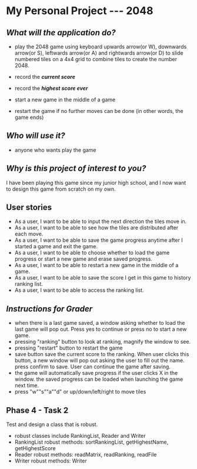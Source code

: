 # My Personal Project --- 2048

## *What will the application do?*


- play the 2048 game using keyboard upwards arrow(or W), downwards arrow(or S),
 leftwards arrow(or A) and rightwards arrow(or D) to slide numbered tiles on a 4x4 grid to combine tiles to create the number 2048.

- record the ***current score***
- record the ***highest score ever***
- start a new game in the middle of a game
- restart the game if no further moves can be done (in other words, the game ends)



## *Who will use it?*
* anyone who wants play the game




## *Why is this project of interest to you?*
I have been playing this game since my junior high school, and 
I now want to design this game from scratch on my own.

## User stories
- As a user, I want to be able to input the next direction the tiles move in.
- As a user, I want to be able to see how the tiles are distributed after each move.
- As a user, I want to be able to save the game progress anytime after I started a game 
and exit the game. 
- As a user, I want to be able to choose whether to load the game progress or start a new game and erase
 saved progress.
- As a user, I want to be able to restart a new game in the middle of a game.
- As a user, I want to be able to save the score I get in this game to history ranking list.
- As a user, I want to be able to access the ranking list.

## ***Instructions for Grader***

* when there is a last game saved, a window asking whether to load the last game will pop out.
 Press yes to continue or press no to start a new game.
* pressing "ranking" button to look at ranking, magnify the window to see.
* pressing "restart" button to restart the game
* save button save the current score to the ranking. When user clicks this button, a new window will pop out asking 
the user to fill out the name. press confirm to save. User can continue the game after saving.
* the game will automatically save progress if the user clicks X in the window.
the saved progress can be loaded when launching the game next time.
* press "w""s""a""d" or up/down/left/right to move tiles

## Phase 4 - Task 2
Test and design a class that is robust. 
- robust classes include RankingList, Reader and Writer
- RankingList robust methods: sortRankingList, getHighestName, getHighestScore
- Reader robust methods: readMatrix, readRanking, readFile
- Writer robust methods: Writer

##
